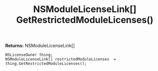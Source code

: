 ﻿---
uid: crmscript_ref_NSLicenseOwner_GetRestrictedModuleLicenses
title: NSModuleLicenseLink[] GetRestrictedModuleLicenses()
intellisense: NSLicenseOwner.GetRestrictedModuleLicenses
keywords: NSLicenseOwner, GetRestrictedModuleLicenses
so.topic: reference
---



**Returns:** NSModuleLicenseLink[]


```crmscript
NSLicenseOwner thing;
NSModuleLicenseLink[] restrictedModuleLicenses  = thing.GetRestrictedModuleLicenses();
```


